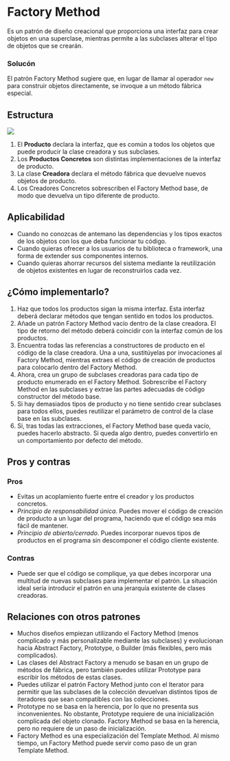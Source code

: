 # Factory Method

Es un patrón de diseño creacional que proporciona una interfaz para crear objetos en una superclase, mientras permite a las subclases alterar el tipo de objetos que se crearán.

### Solucón

El patrón Factory Method sugiere que, en lugar de llamar al operador `new` para construir objetos directamente, se invoque a un método fábrica especial.

## Estructura

![](https://refactoring.guru/images/patterns/diagrams/factory-method/structure.png)

1. El **Producto** declara la interfaz, que es común a todos los objetos que puede producir la clase creadora y sus subclases.
2. Los **Productos Concretos** son distintas implementaciones de la interfaz de producto.
3. La clase **Creadora** declara el método fábrica que devuelve nuevos objetos de producto.
4. Los Creadores Concretos sobrescriben el Factory Method base, de modo que devuelva un tipo diferente de producto.

## Aplicabilidad

- Cuando no conozcas de antemano las dependencias y los tipos exactos de los objetos con los que deba funcionar tu código.
- Cuando quieras ofrecer a los usuarios de tu biblioteca o framework, una forma de extender sus componentes internos.
- Cuando quieras ahorrar recursos del sistema mediante la reutilización de objetos existentes en lugar de reconstruirlos cada vez.

## ¿Cómo implementarlo?

1. Haz que todos los productos sigan la misma interfaz. Esta interfaz deberá declarar métodos que tengan sentido en todos los productos.
2. Añade un patrón Factory Method vacío dentro de la clase creadora. El tipo de retorno del método deberá coincidir con la interfaz común de los productos.
3. Encuentra todas las referencias a constructores de producto en el código de la clase creadora. Una a una, sustitúyelas por invocaciones al Factory Method, mientras extraes el código de creación de productos para colocarlo dentro del Factory Method.
4. Ahora, crea un grupo de subclases creadoras para cada tipo de producto enumerado en el Factory Method. Sobrescribe el Factory Method en las subclases y extrae las partes adecuadas de código constructor del método base.
5. Si hay demasiados tipos de producto y no tiene sentido crear subclases para todos ellos, puedes reutilizar el parámetro de control de la clase base en las subclases.
6. Si, tras todas las extracciones, el Factory Method base queda vacío, puedes hacerlo abstracto. Si queda algo dentro, puedes convertirlo en un comportamiento por defecto del método.

## Pros y contras

### Pros

- Evitas un acoplamiento fuerte entre el creador y los productos concretos.
- *Principio de responsabilidad única*. Puedes mover el código de creación de producto a un lugar del programa, haciendo que el código sea más fácil de mantener.
- *Principio de abierto/cerrado*. Puedes incorporar nuevos tipos de productos en el programa sin descomponer el código cliente existente.

### Contras

-  Puede ser que el código se complique, ya que debes incorporar una multitud de nuevas subclases para implementar el patrón. La situación ideal sería introducir el patrón en una jerarquía existente de clases creadoras.

## Relaciones con otros patrones

- Muchos diseños empiezan utilizando el Factory Method (menos complicado y más personalizable mediante las subclases) y evolucionan hacia Abstract Factory, Prototype, o Builder (más flexibles, pero más complicados). 
- Las clases del Abstract Factory a menudo se basan en un grupo de métodos de fábrica, pero también puedes utilizar Prototype para escribir los métodos de estas clases. 
- Puedes utilizar el patrón Factory Method junto con el Iterator para permitir que las subclases de la colección devuelvan distintos tipos de iteradores que sean compatibles con las colecciones. 
- Prototype no se basa en la herencia, por lo que no presenta sus inconvenientes. No obstante, Prototype requiere de una inicialización complicada del objeto clonado. Factory Method se basa en la herencia, pero no requiere de un paso de inicialización. 
- Factory Method es una especialización del Template Method. Al mismo tiempo, un Factory Method puede servir como paso de un gran Template Method.
